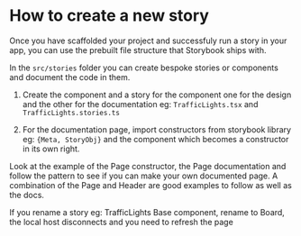 # How to create a new story

Once you have scaffolded your project and successfuly run a story in your app, you can use the prebuilt file structure that Storybook ships with.

In the `src/stories` folder you can create bespoke stories or components and document the code in them.

1. Create the component and a story for the component one for the design and the other for the documentation
eg: `TrafficLights.tsx` and `TrafficLights.stories.ts`

2. For the documentation page, import constructors from storybook library eg: `{Meta, StoryObj}` and the component which becomes a constructor in its own right.

Look at the example of the Page constructor, the Page documentation and follow the pattern to see if you can make your own documented page. A combination of the Page and Header are good examples to follow as well as the docs.

If you rename a story eg: TrafficLights Base component, rename to Board, the local host disconnects and you need to refresh the page